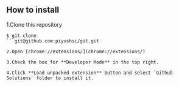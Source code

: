 
## How to install

1.Clone this repository
``` https://github.com/piyushsi/git
$ git clone 
```git@github.com:piyushsi/git.git

2.Open [chrome://extensions/](chrome://extensions/)

3.Check the box for **Developer Mode** in the top right.

4.Click **Load unpacked extension** button and select `Github Solutions` folder to install it.